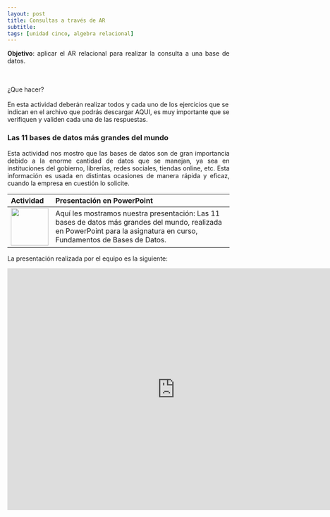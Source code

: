 ```yaml
---
layout: post
title: Consultas a través de AR
subtitle: 
tags: [unidad cinco, algebra relacional]
---
```

<p style="text-align: justify;"><B>Objetivo</B>: aplicar el AR relacional para realizar la consulta a una base de datos.

<br><br>¿Que hacer?
<br><br>En esta actividad deberán realizar todos y cada uno de los ejercicios que se indican en el archivo que podrás descargar AQUI, es muy importante que se verifiquen y validen cada una de las respuestas.</p>

### Las 11 bases de datos más grandes del mundo
<p style="text-align: justify;">Esta actividad nos mostro que las bases de datos son de gran importancia debido a la enorme cantidad de datos que se manejan, ya sea en instituciones del gobierno, librerías, redes sociales, tiendas online, etc. Esta información es usada en distintas ocasiones de manera rápida y eficaz, cuando la empresa en cuestión lo solicite.</p>

| Actividad | Presentación en PowerPoint 
| :------- | :------ 
|  <img src="https://basededatostec.github.io/img/04presentacion.png" width="85" height="85"> | Aquí les mostramos nuestra presentación: Las 11 bases de datos más grandes del mundo, realizada en PowerPoint para la asignatura en curso, Fundamentos de Bases de Datos.  

La presentación realizada por el equipo es la siguiente:

<iframe allowfullscreen="true" frameborder="0" height="549" mozallowfullscreen="true" src="https://docs.google.com/presentation/d/1RahvsZLbRu3a6AErjbU185vLX1Q4rpPaOfLDt2vhbJU/embed?start=false&amp;loop=false&amp;delayms=3000" webkitallowfullscreen="true" width="760"></iframe>
